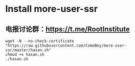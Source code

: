 # Install more-user-ssr
## 电报讨论群：https://t.me/RootInstitute
```
wget -N --no-check-certificate "https://raw.githubusercontent.com/ComeBey/more-user-ssr/master/hasan.sh"
chmod +x hasan.sh
./hasan.sh
```
